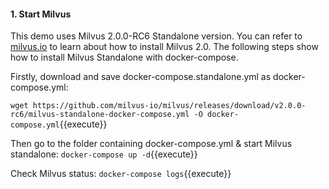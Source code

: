 #### 1. Start Milvus

This demo uses Milvus 2.0.0-RC6 Standalone version. You can refer to [milvus.io](https://milvus.io/docs/v2.0.0/install_standalone-docker.md) to learn about how to install Milvus 2.0. The following steps show how to install Milvus Standalone with docker-compose.

Firstly, download and save docker-compose.standalone.yml as docker-compose.yml:

`wget https://github.com/milvus-io/milvus/releases/download/v2.0.0-rc6/milvus-standalone-docker-compose.yml -O docker-compose.yml`{{execute}}

Then go to the folder containing docker-compose.yml & start Milvus standalone:
`docker-compose up -d`{{execute}}

Check Milvus status:
`docker-compose logs`{{execute}}
